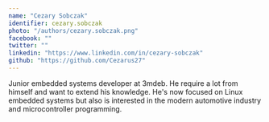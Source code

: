```yaml
---
name: "Cezary Sobczak"
identifier: cezary.sobczak
photo: "/authors/cezary.sobczak.png"
facebook: ""
twitter: ""
linkedin: "https://www.linkedin.com/in/cezary-sobczak"
github: "https://github.com/Cezarus27"
---
```


Junior embedded systems developer at 3mdeb.
He require a lot from himself and want to extend his knowledge. He's now focused on
Linux embedded systems but also is interested in the modern automotive industry
and microcontroller programming.
